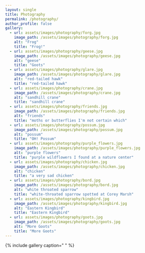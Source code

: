 ```yaml
---
layout: single
title: Photography
permalink: /photography/
author_profile: false
gallery:
  - url: assets/images/photography/forg.jpg
    image_path: /assets/images/photography/forg.jpg
    alt: "Frog"
    title: "Frog!"
  - url: assets/images/photography/geese.jpg
    image_path: /assets/images/photography/geese.jpg
    alt: "geese"
    title: "Goots"
  - url: assets/images/photography/glare.jpg
    image_path: /assets/images/photography/glare.jpg
    alt: "red-tailed hawk"
    title: "red-tailed hawk"
  - url: assets/images/photography/crane.jpg
    image_path: /assets/images/photography/crane.jpg
    alt: "sandhill crane"
    title: "sandhill crane"
  - url: assets/images/photography/friends.jpg
    image_path: /assets/images/photography/friends.jpg
    alt: "friends"
    title: "moths or butterflies I'm not certain which"
  - url: assets/images/photography/possum.jpg
    image_path: /assets/images/photography/possum.jpg
    alt: "possum"
    title: "OH! Possum"
  - url: assets/images/photography/purple_flowers.jpg
    image_path: /assets/images/photography/purple_flowers.jpg
    alt: "purple flowers"
    title: "purple wildflowers I found at a nature center"
  - url: assets/images/photography/chicken.jpg
    image_path: /assets/images/photography/chicken.jpg
    alt: "chicken"
    title: "a very sad chicken"
  - url: assets/images/photography/bord.jpg
    image_path: /assets/images/photography/bord.jpg
    alt: "white throated sparrow"
    title: "white-throated sparrow spotted at Corey Marsh"
  - url: assets/images/photography/kingbird.jpg
    image_path: /assets/images/photography/kingbird.jpg
    alt: "Eastern Kingbird"
    title: "Eastern Kingbird"
  - url: assets/images/photography/goots.jpg
    image_path: /assets/images/photography/goots.jpg
    alt: "More Goots"
    title: "More Goots"
---
```


{% include gallery caption=" " %}